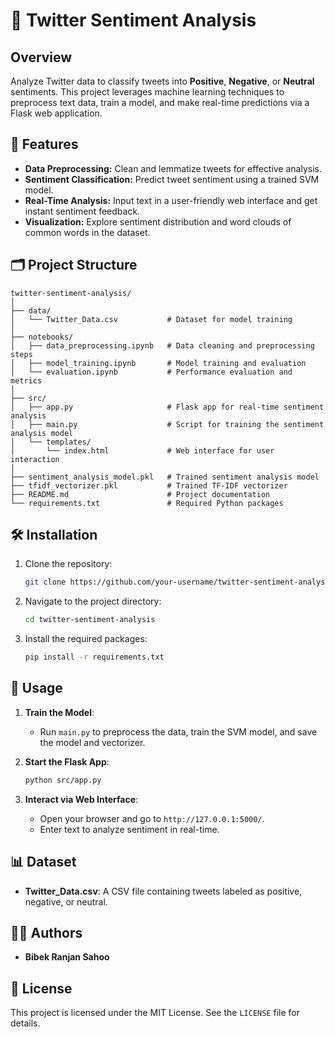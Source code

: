 
# 🎯 Twitter Sentiment Analysis

## Overview
Analyze Twitter data to classify tweets into **Positive**, **Negative**, or **Neutral** sentiments. This project leverages machine learning techniques to preprocess text data, train a model, and make real-time predictions via a Flask web application.

## 🚀 Features
- **Data Preprocessing:** Clean and lemmatize tweets for effective analysis.
- **Sentiment Classification:** Predict tweet sentiment using a trained SVM model.
- **Real-Time Analysis:** Input text in a user-friendly web interface and get instant sentiment feedback.
- **Visualization:** Explore sentiment distribution and word clouds of common words in the dataset.

## 🗂 Project Structure
```plaintext
twitter-sentiment-analysis/
│
├── data/
│   └── Twitter_Data.csv           # Dataset for model training
│
├── notebooks/
│   ├── data_preprocessing.ipynb   # Data cleaning and preprocessing steps
│   ├── model_training.ipynb       # Model training and evaluation
│   └── evaluation.ipynb           # Performance evaluation and metrics
│
├── src/
│   ├── app.py                     # Flask app for real-time sentiment analysis
│   ├── main.py                    # Script for training the sentiment analysis model
│   └── templates/
│       └── index.html             # Web interface for user interaction
│
├── sentiment_analysis_model.pkl   # Trained sentiment analysis model
├── tfidf_vectorizer.pkl           # Trained TF-IDF vectorizer
├── README.md                      # Project documentation
└── requirements.txt               # Required Python packages
```

## 🛠️ Installation
1. Clone the repository:
    ```bash
    git clone https://github.com/your-username/twitter-sentiment-analysis.git
    ```
2. Navigate to the project directory:
    ```bash
    cd twitter-sentiment-analysis
    ```
3. Install the required packages:
    ```bash
    pip install -r requirements.txt
    ```

## 🎯 Usage
1. **Train the Model**: 
   - Run `main.py` to preprocess the data, train the SVM model, and save the model and vectorizer.
   
2. **Start the Flask App**:
    ```bash
    python src/app.py
    ```
3. **Interact via Web Interface**:
   - Open your browser and go to `http://127.0.0.1:5000/`.
   - Enter text to analyze sentiment in real-time.

## 📊 Dataset
- **Twitter_Data.csv**: A CSV file containing tweets labeled as positive, negative, or neutral.

## 👨‍💻 Authors
- **Bibek Ranjan Sahoo**

## 📄 License
This project is licensed under the MIT License. See the `LICENSE` file for details.
